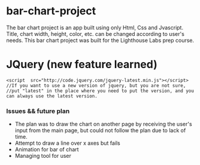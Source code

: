 # bar-chart-project
The bar chart project is an app built using only Html, Css and Jvascript. Title, chart width, height, color, etc. can be changed according to user's needs. This bar chart project was built for the Lighthouse Labs prep course.

# JQuery (new feature learned)
```
<script  src="http://code.jquery.com/jquery-latest.min.js"></script>
//If you want to use a new version of jquery, but you are not sure, 
//put "latest" in the place where you need to put the version, and you can always use the latest version.
```
### Issues && future plan

- The plan was to draw the chart on another page by receiving the user's input from the main page, but could not follow the plan due to lack of time.
- Attempt to draw a line over x axes but fails
- Animation for bar of chart
- Managing tool for user
